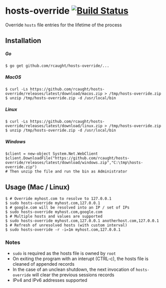 # hosts-override [![Build Status](https://travis-ci.org/rcaught/hosts-override.svg?branch=master)](https://travis-ci.org/rcaught/hosts-override)
Override `hosts` file entries for the lifetime of the process

## Installation
##### Go
```
$ go get github.com/rcaught/hosts-override/...
```
##### MacOS
```
$ curl -Ls https://github.com/rcaught/hosts-override/releases/latest/download/macos.zip > /tmp/hosts-override.zip
$ unzip /tmp/hosts-override.zip -d /usr/local/bin
```
##### Linux
```
$ curl -Ls https://github.com/rcaught/hosts-override/releases/latest/download/linux.zip > /tmp/hosts-override.zip
$ unzip /tmp/hosts-override.zip -d /usr/local/bin
```
##### Windows
```
$client = new-object System.Net.WebClient
$client.DownloadFile("https://github.com/rcaught/hosts-override/releases/latest/download/windows.zip","C:\tmp\hosts-override.zip")
# Then unzip the file and run the bin as Administrator
```

## Usage (Mac / Linux)
```
$ # Override myhost.com to resolve to 127.0.0.1
$ sudo hosts-override myhost.com,127.0.0.1
$ # google.com will be resolved into an IP / set of IPs
$ sudo hosts-override myhost.com,google.com
$ # Multiple hosts and values are supported
$ sudo hosts-override myhost.com,127.0.0.1 anotherhost.com,127.0.0.1
$ # Refresh of unresolved hosts (with custom interval)
$ sudo hosts-override -r -i=1m myhost.com,127.0.0.1
```

### Notes
- `sudo` is required as the hosts file is owned by `root`
- On exiting the program with an interupt (CTRL-c), the hosts file is cleaned of appended records
- In the case of an unclean shutdown, the next invocation of `hosts-override` will clear the previous sessions records
- IPv4 and IPv6 addresses supported
